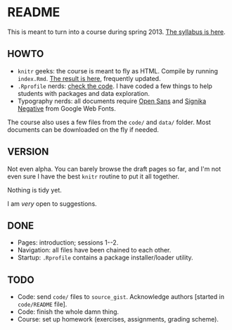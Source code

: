 # README

This is meant to turn into a course during spring 2013. [The syllabus is here](ida/raw/master/syllabus.pdf).

## HOWTO

* `knitr` geeks: the course is meant to fly as HTML. Compile by running `index.Rmd`. [The result is here](http://f.briatte.org/teaching/ida/), frequently updated.
* `.Rprofile` nerds: [check the code](https://github.com/briatte/ida/blob/master/.Rprofile). I have coded a few things to help students with packages and data exploration.
* Typography nerds: all documents require [Open Sans](https://www.google.com/webfonts#UsePlace:use/Collection:Open+Sans) and [Signika Negative](https://www.google.com/webfonts#UsePlace:use/Collection:Signika+Negative) from Google Web Fonts.

The course also uses a few files from the `code/` and `data/` folder. Most documents can be downloaded on the fly if needed.

## VERSION

Not even alpha. You can barely browse the draft pages so far, and I'm not even sure I have the best `knitr` routine to put it all together.

Nothing is tidy yet.

I am *very* open to suggestions.

## DONE

- Pages: introduction; sessions 1--2.
- Navigation: all files have been chained to each other.
- Startup: `.Rprofile` contains a package installer/loader utility.

## TODO

- Code: send `code/` files to `source_gist`. Acknowledge authors [started in `code/README` file].
- Code: finish the whole damn thing.
- Course: set up homework (exercises, assignments, grading scheme).
